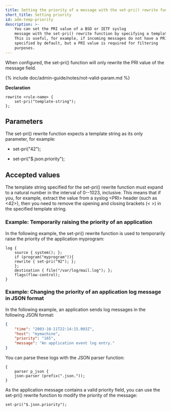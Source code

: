 ```yaml
---
title: Setting the priority of a message with the set-pri() rewrite function
short_title: Setting priority
id: adm-temp-priority
description: >-
    You can set the PRI value of a BSD or IETF syslog
    message with the set-pri() rewrite function by specifying a template string.
    This is useful, for example, if incoming messages do not have a PRI value
    specified by default, but a PRI value is required for filtering
    purposes.
---
```


When configured, the set-pri() function will only rewrite the PRI value
of the message field.

{% include doc/admin-guide/notes/not-valid-param.md %}

**Declaration**

```config
rewrite <rule-name> {
    set-pri("template-string");
};
```

## Parameters

The set-pri() rewrite function expects a template string as its only
parameter, for example:

- set-pri(\"42\");

- set-pri(\"$.json.priority\");

## Accepted values

The template string specified for the set-pri() rewrite function must
expand to a natural number in the interval of 0--1023, inclusive. This
means that if you, for example, extract the value from a syslog \<PRI\>
header (such as \<42\>), then you need to remove the opening and closing
brackets (\< \>) in the specified template string.

### Example: Temporarily raising the priority of an application

In the following example, the set-pri() rewrite function is used to
temporarily raise the priority of the application myprogram:

```config
log {
    source { system(); };
    if (program("myprogram")){
    rewrite { set-pri("92"); };
    };
    destination { file("/var/log/mail.log"); };
    flags(flow-control);
}
```

### Example: Changing the priority of an application log message in JSON format

In the following example, an application sends log messages in the
following JSON format:

```json
{
    "time": "2003-10-11T22:14:15.003Z",
    "host": "mymachine",
    "priority": "165",
    "message": "An application event log entry."
}
```

You can parse these logs with the JSON parser function:

```config
{
    parser p_json {
    json-parser (prefix(".json."));
}
```

As the application message contains a valid priority field, you can use
the set-pri() rewrite function to modify the priority of the message:

```config
set-pri("$.json.priority");
```
